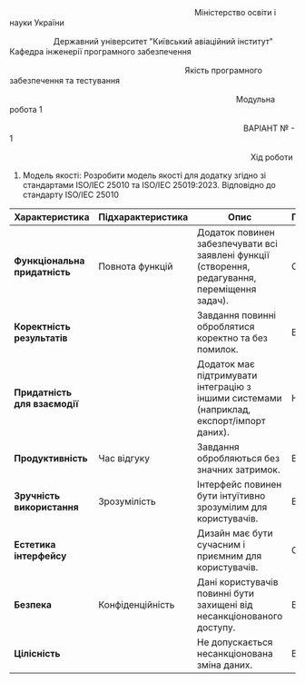 ‎‎‎‎‏‎  ㅤㅤㅤㅤㅤㅤㅤㅤㅤㅤㅤㅤㅤㅤㅤㅤㅤㅤㅤㅤㅤㅤㅤㅤㅤ‏‏‎‏‎М‎‎‏‎‏‎‏‎і‏‎ністерство освіти і науки України

ㅤㅤㅤㅤㅤㅤДержавний університет "Київський авіаційний інститут" Кафедра інженерії програмного забезпечення


ㅤㅤㅤㅤㅤㅤㅤㅤㅤㅤㅤㅤㅤㅤㅤㅤㅤㅤㅤㅤㅤㅤㅤㅤЯкiсть програмного забезпечення та тестування

ㅤㅤㅤㅤㅤㅤㅤㅤㅤㅤㅤㅤㅤㅤㅤㅤㅤㅤㅤㅤㅤㅤㅤㅤㅤㅤㅤㅤㅤㅤㅤМодульна робота 1

ㅤㅤㅤㅤㅤㅤㅤㅤㅤㅤㅤㅤㅤㅤㅤㅤㅤㅤㅤㅤㅤㅤㅤㅤㅤㅤㅤㅤㅤㅤㅤㅤВАРІАНТ № - 1

ㅤㅤㅤㅤㅤㅤㅤㅤㅤㅤㅤㅤㅤㅤㅤㅤㅤㅤㅤㅤㅤㅤㅤㅤㅤㅤㅤㅤㅤㅤㅤㅤㅤХід роботи

1. Модель якості:
Розробити модель якості для додатку згідно зі стандартами ISO/IEC 25010 та ISO/IEC 25019:2023.
Відповідно до стандарту ISO/IEC 25010

| **Характеристика**             | **Підхарактеристика**         | **Опис**                                                                 | **Пріоритет** |
|---------------------------------|--------------------------------|---------------------------------------------------------------------------|---------------|
| **Функціональна придатність**    | Повнота функцій                | Додаток повинен забезпечувати всі заявлені функції (створення, редагування, переміщення задач). | Середній      |
| **Коректність результатів**     |                                | Завдання повинні оброблятися коректно та без помилок.                     | Високий       |
| **Придатність для взаємодії**   |                                | Додаток має підтримувати інтеграцію з іншими системами (наприклад, експорт/імпорт даних). | Низький       |
| **Продуктивність**              | Час відгуку                    | Завдання обробляються без значних затримок.                               | Високий       |
| **Зручність використання**      | Зрозумілість                   | Інтерфейс повинен бути інтуїтивно зрозумілим для користувачів.            | Високий       |
| **Естетика інтерфейсу**         |                                | Дизайн має бути сучасним і приємним для користувачів.                     | Середній      |
| **Безпека**                     | Конфіденційність               | Дані користувачів повинні бути захищені від несанкціонованого доступу.    | Високий       |
| **Цілісність**                  |                                | Не допускається несанкціонована зміна даних.                              | Високий       |

